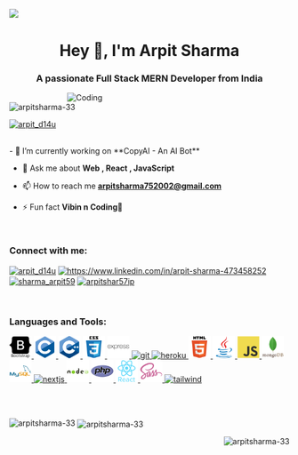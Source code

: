 ![](https://mir-s3-cdn-cf.behance.net/project_modules/1400/6c0f9b95746151.5e9ecde69599e.gif)
<h1 align="center">Hey 👋, I'm Arpit Sharma</h1>
<h3 align="center">A passionate Full Stack MERN Developer from India</h3>
<img align="right" alt="Coding" width="400" src="https://i.pinimg.com/originals/f1/e7/34/f1e734f9cade86fe737a9aa404ad5677.gif" >

<p align="left"> <img src="https://komarev.com/ghpvc/?username=arpitsharma-33&label=Profile%20views&color=0e75b6&style=flat" alt="arpitsharma-33" /> </p>

<p align="left"> <a href="https://twitter.com/arpit_d14u" target="blank"><img src="https://img.shields.io/twitter/follow/arpit_d14u?logo=twitter&style=for-the-badge" alt="arpit_d14u" /></a> </p>
<br/>
- 🔭 I’m currently working on **CopyAI - An AI Bot**

- 💬 Ask me about **Web , React , JavaScript**

- 📫 How to reach me **arpitsharma752002@gmail.com**

- ⚡ Fun fact **Vibin n Coding🌴**
<br/>
<h3 align="left">Connect with me:</h3>
<p align="left">
<a href="https://twitter.com/arpit_d14u" target="blank"><img align="center" src="https://raw.githubusercontent.com/rahuldkjain/github-profile-readme-generator/master/src/images/icons/Social/twitter.svg" alt="arpit_d14u" height="30" width="40" /></a>
<a href="https://linkedin.com/in/https://www.linkedin.com/in/arpit-sharma-473458252" target="blank"><img align="center" src="https://raw.githubusercontent.com/rahuldkjain/github-profile-readme-generator/master/src/images/icons/Social/linked-in-alt.svg" alt="https://www.linkedin.com/in/arpit-sharma-473458252" height="30" width="40" /></a>
<a href="https://instagram.com/sharma_arpit59" target="blank"><img align="center" src="https://raw.githubusercontent.com/rahuldkjain/github-profile-readme-generator/master/src/images/icons/Social/instagram.svg" alt="sharma_arpit59" height="30" width="40" /></a>
<a href="https://auth.geeksforgeeks.org/user/arpitshar57ip" target="blank"><img align="center" src="https://raw.githubusercontent.com/rahuldkjain/github-profile-readme-generator/master/src/images/icons/Social/geeks-for-geeks.svg" alt="arpitshar57ip" height="30" width="40" /></a>
</p>
<br/>
<h3 align="left">Languages and Tools:</h3>
<p align="left"> <a href="https://getbootstrap.com" target="_blank" rel="noreferrer"> <img src="https://raw.githubusercontent.com/devicons/devicon/master/icons/bootstrap/bootstrap-plain-wordmark.svg" alt="bootstrap" width="40" height="40"/> </a> <a href="https://www.cprogramming.com/" target="_blank" rel="noreferrer"> <img src="https://raw.githubusercontent.com/devicons/devicon/master/icons/c/c-original.svg" alt="c" width="40" height="40"/> </a> <a href="https://www.w3schools.com/cpp/" target="_blank" rel="noreferrer"> <img src="https://raw.githubusercontent.com/devicons/devicon/master/icons/cplusplus/cplusplus-original.svg" alt="cplusplus" width="40" height="40"/> </a> <a href="https://www.w3schools.com/css/" target="_blank" rel="noreferrer"> <img src="https://raw.githubusercontent.com/devicons/devicon/master/icons/css3/css3-original-wordmark.svg" alt="css3" width="40" height="40"/> </a> <a href="https://expressjs.com" target="_blank" rel="noreferrer"> <img src="https://raw.githubusercontent.com/devicons/devicon/master/icons/express/express-original-wordmark.svg" alt="express" width="40" height="40"/> </a> <a href="https://git-scm.com/" target="_blank" rel="noreferrer"> <img src="https://www.vectorlogo.zone/logos/git-scm/git-scm-icon.svg" alt="git" width="40" height="40"/> </a> <a href="https://heroku.com" target="_blank" rel="noreferrer"> <img src="https://www.vectorlogo.zone/logos/heroku/heroku-icon.svg" alt="heroku" width="40" height="40"/> </a> <a href="https://www.w3.org/html/" target="_blank" rel="noreferrer"> <img src="https://raw.githubusercontent.com/devicons/devicon/master/icons/html5/html5-original-wordmark.svg" alt="html5" width="40" height="40"/> </a> <a href="https://www.java.com" target="_blank" rel="noreferrer"> <img src="https://raw.githubusercontent.com/devicons/devicon/master/icons/java/java-original.svg" alt="java" width="40" height="40"/> </a> <a href="https://developer.mozilla.org/en-US/docs/Web/JavaScript" target="_blank" rel="noreferrer"> <img src="https://raw.githubusercontent.com/devicons/devicon/master/icons/javascript/javascript-original.svg" alt="javascript" width="40" height="40"/> </a> <a href="https://www.mongodb.com/" target="_blank" rel="noreferrer"> <img src="https://raw.githubusercontent.com/devicons/devicon/master/icons/mongodb/mongodb-original-wordmark.svg" alt="mongodb" width="40" height="40"/> </a> <a href="https://www.mysql.com/" target="_blank" rel="noreferrer"> <img src="https://raw.githubusercontent.com/devicons/devicon/master/icons/mysql/mysql-original-wordmark.svg" alt="mysql" width="40" height="40"/> </a> <a href="https://nextjs.org/" target="_blank" rel="noreferrer"> <img src="https://cdn.worldvectorlogo.com/logos/nextjs-2.svg" alt="nextjs" width="40" height="40"/> </a> <a href="https://nodejs.org" target="_blank" rel="noreferrer"> <img src="https://raw.githubusercontent.com/devicons/devicon/master/icons/nodejs/nodejs-original-wordmark.svg" alt="nodejs" width="40" height="40"/> </a> <a href="https://www.php.net" target="_blank" rel="noreferrer"> <img src="https://raw.githubusercontent.com/devicons/devicon/master/icons/php/php-original.svg" alt="php" width="40" height="40"/> </a> <a href="https://reactjs.org/" target="_blank" rel="noreferrer"> <img src="https://raw.githubusercontent.com/devicons/devicon/master/icons/react/react-original-wordmark.svg" alt="react" width="40" height="40"/> </a> <a href="https://sass-lang.com" target="_blank" rel="noreferrer"> <img src="https://raw.githubusercontent.com/devicons/devicon/master/icons/sass/sass-original.svg" alt="sass" width="40" height="40"/> </a> <a href="https://tailwindcss.com/" target="_blank" rel="noreferrer"> <img src="https://www.vectorlogo.zone/logos/tailwindcss/tailwindcss-icon.svg" alt="tailwind" width="40" height="40"/> </a> </p>
<br/>
<br/>
<div>
<p><img align="left" src="https://github-readme-stats.vercel.app/api/top-langs?username=arpitsharma-33&show_icons=true&locale=en&layout=compact" alt="arpitsharma-33" /></p>
<p>&nbsp;<img align="center" src="https://github-readme-stats.vercel.app/api?username=arpitsharma-33&show_icons=true&locale=en" alt="arpitsharma-33" /></p>
  <p><img align="right" src="https://github-readme-streak-stats.herokuapp.com/?user=arpitsharma-33&" alt="arpitsharma-33" /></p>
</div>
